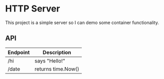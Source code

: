 # HTTP Server
This project is a simple server so I can demo some container functionality.

<trigger build>


## API
| Endpoint   | Description          |
| ---------- | -------------------- |
| /hi        | says "Hello!"        |
| /date      | returns time.Now()   |
